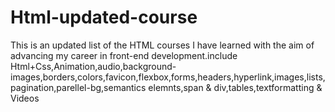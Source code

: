 # Html-updated-course
This is an updated list of the HTML courses I have learned with the aim of advancing my career in front-end development.include Html+Css,Animation,audio,background-images,borders,colors,favicon,flexbox,forms,headers,hyperlink,images,lists,pagination,parellel-bg,semantics elemnts,span & div,tables,textformatting & Videos
